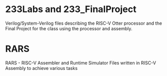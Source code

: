 # 233Labs and 233_FinalProject
Verilog/System-Verilog files describing the RISC-V Otter processor and the Final Project for the class using the processor and assembly.

# RARS
RARS - RISC-V Assembler and Runtime Simulator
Files written in RISC-V Assembly to achieve various tasks
